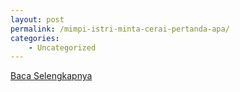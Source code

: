 ```yaml
---
layout: post
permalink: /mimpi-istri-minta-cerai-pertanda-apa/
categories:
    - Uncategorized
---
```


[Baca Selengkapnya](/09)